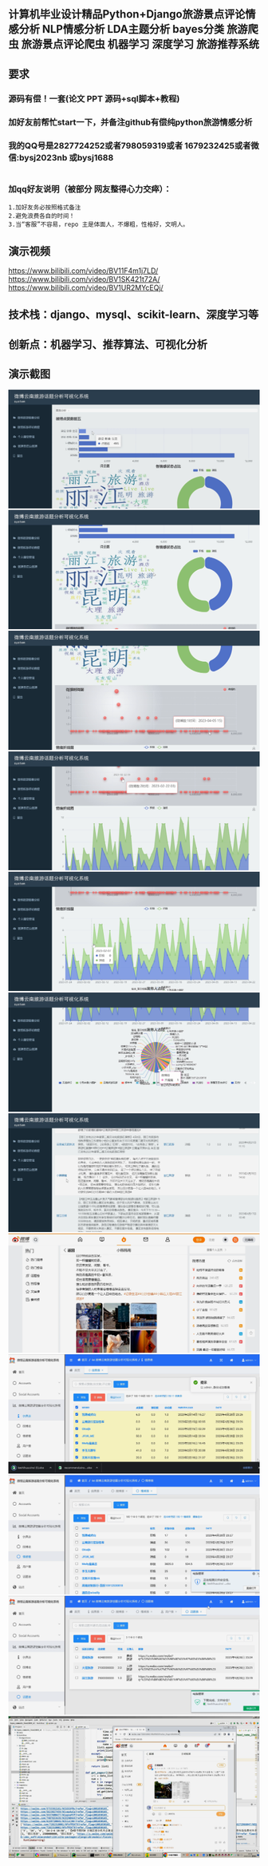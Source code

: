 ## 计算机毕业设计精品Python+Django旅游景点评论情感分析 NLP情感分析 LDA主题分析 bayes分类 旅游爬虫 旅游景点评论爬虫 机器学习 深度学习 旅游推荐系统

## 要求
### 源码有偿！一套(论文 PPT 源码+sql脚本+教程)

### 
### 加好友前帮忙start一下，并备注github有偿纯python旅游情感分析
### 我的QQ号是2827724252或者798059319或者 1679232425或者微信:bysj2023nb 或bysj1688

# 

### 加qq好友说明（被部分 网友整得心力交瘁）：
    1.加好友务必按照格式备注
    2.避免浪费各自的时间！
    3.当“客服”不容易，repo 主是体面人，不爆粗，性格好，文明人。
	
	

## 演示视频
https://www.bilibili.com/video/BV11F4m1j7LD/
https://www.bilibili.com/video/BV1SK421t72A/
https://www.bilibili.com/video/BV1UR2MYcEQj/

## 技术栈：django、mysql、scikit-learn、深度学习等
## 创新点：机器学习、推荐算法、可视化分析

## 演示截图
![](1.png)
![](2.png)
![](3.png)
![](4.png)
![](5.png)
![](6.png)
![](7.png)
![](8.png)
![](9.png)
![](10.png)
![](11.png)
![](12.png)



